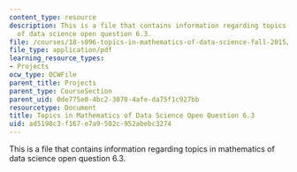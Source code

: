```yaml
---
content_type: resource
description: This is a file that contains information regarding topics in mathematics
  of data science open question 6.3.
file: /courses/18-s096-topics-in-mathematics-of-data-science-fall-2015/ad5198c3f167e7a9502c952abebc3274_MIT18_S096F15_Open6.3.pdf
file_type: application/pdf
learning_resource_types:
- Projects
ocw_type: OCWFile
parent_title: Projects
parent_type: CourseSection
parent_uid: 0de775e0-4bc2-3070-4afe-da75f1c927bb
resourcetype: Document
title: Topics in Mathematics of Data Science Open Question 6.3
uid: ad5198c3-f167-e7a9-502c-952abebc3274
---
```

This is a file that contains information regarding topics in mathematics of data science open question 6.3.

